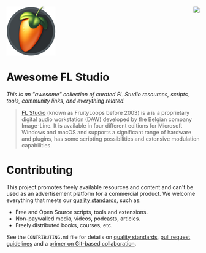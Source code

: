 # <a href="https://awesome.re"><img align="right" src="https://awesome.re/badge.svg"></a>

<img align="center" src="assets/fl-studio-master-icon.png" height="128px"></img>

# Awesome FL Studio
*This is an "awesome" collection of curated FL Studio resources, scripts, tools, community links, and everything related.*

> [FL Studio](https://www.image-line.com/fl-studio/) (known as FruityLoops before 2003) is a is a proprietary digital audio workstation (DAW) developed by the Belgian company Image-Line. It is available in four different editions for Microsoft Windows and macOS and supports a significant range of hardware and plugins, has some scripting possibilities and extensive modulation capabilities.

# Contributing

This project promotes freely available resources and content and can't be used as an advertisement platform for a commercial product. We welcome everything that meets our [quality standards](CONTRIBUTING.md#quality-standards), such as:

- Free and Open Source scripts, tools and extensions.
- Non-paywalled media, videos, podcasts, articles.
- Freely distributed books, courses, etc.

See the `CONTRIBUTING.md` file for details on [quality standards](CONTRIBUTING.md#quality-standards), [pull request guidelines](CONTRIBUTING.md#commit-and-pull-request-guidelines) and a [primer on Git-based collaboration](CONTRIBUTING.md#git-basics).

